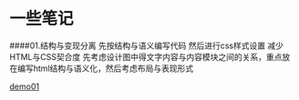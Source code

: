 # 一些笔记

####01.结构与变现分离 
先按结构与语义编写代码
然后进行css样式设置
减少HTML与CSS契合度
先考虑设计图中得文字内容与内容模块之间的关系，重点放在编写html结构与语义化，然后考虑布局与表现形式

[demo01](http://sakz.github.io/demo/01)